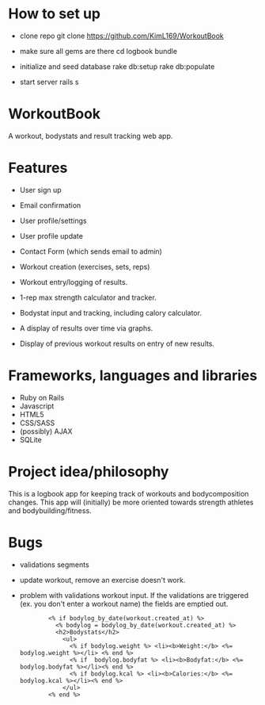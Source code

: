How to set up
===========

- clone repo
git clone https://github.com/KimL169/WorkoutBook

- make sure all gems are there
cd logbook
bundle

- initialize and seed database
rake db:setup
rake db:populate

- start server
rails s


WorkoutBook
===========

A workout, bodystats and result tracking web app. 

Features
===========

- User sign up
- Email confirmation
- User profile/settings
- User profile update
- Contact Form (which sends email to admin)

- Workout creation (exercises, sets, reps) 
- Workout entry/logging of results.
- 1-rep max strength calculator and tracker.
- Bodystat input and tracking, including calory calculator.
- A display of results over time via graphs. 
- Display of previous workout results on entry of new results.

Frameworks, languages and libraries
==========

- Ruby on Rails
- Javascript 
- HTML5
- CSS/SASS
- (possibly) AJAX
- SQLite


Project idea/philosophy
==========
This is a logbook app for keeping track of workouts and bodycomposition changes. 
This app will (initially) be more oriented towards strength athletes and bodybuilding/fitness.



Bugs
=========
- validations segments
- update workout, remove an exercise doesn't work.

- problem with validations workout input. If the validations are triggered (ex. you don't enter a workout name) the fields are emptied out.

              <% if bodylog_by_date(workout.created_at) %>
                <% bodylog = bodylog_by_date(workout.created_at) %>
                <h2>Bodystats</h2>
                  <ul>
                    <% if bodylog.weight %> <li><b>Weight:</b> <%= bodylog.weight %></li> <% end %>
                    <% if  bodylog.bodyfat %> <li><b>Bodyfat:</b> <%= bodylog.bodyfat %></li><% end %>
                    <% if bodylog.kcal %> <li><b>Calories:</b> <%= bodylog.kcal %></li><% end %>
                  </ul>
              <% end %>